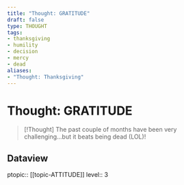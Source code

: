 ```yaml
---
title: "Thought: GRATITUDE"
draft: false
type: THOUGHT
tags:
- thanksgiving
- humility
- decision
- mercy
- dead
aliases:
- "Thought: Thanksgiving"
---
```

# Thought: GRATITUDE
> [!Thought]
> The past couple of months have been very challenging...but it beats being dead (LOL)!

## Dataview
ptopic:: [[topic-ATTITUDE]]
level:: 3
